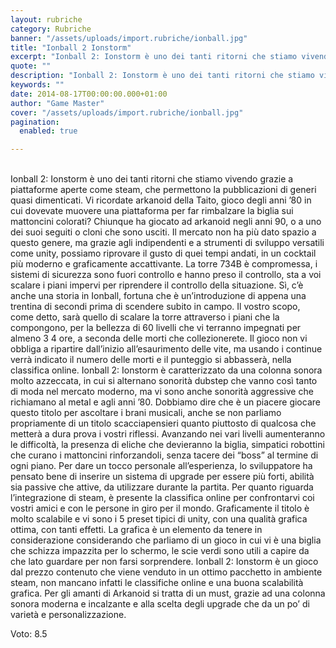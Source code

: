 ```yaml
---
layout: rubriche
category: Rubriche
banner: "/assets/uploads/import.rubriche/ionball.jpg"
title: "Ionball 2 Ionstorm"
excerpt: "Ionball 2: Ionstorm è uno dei tanti ritorni che stiamo vivendo grazie a piattaforme aperte come steam, che permettono la pubblicazioni di generi quasi dimenticati. Vi ricordate arkanoid della Taito, gioco degli anni ’80 in cui dovevate muovere una piattaforma per far rimbalzare la biglia sui mattoncini colorati? Chiunque ha giocato ad arkanoid negli anni [&hellip"
quote: ""
description: "Ionball 2: Ionstorm è uno dei tanti ritorni che stiamo vivendo grazie a piattaforme aperte come steam, che permettono la pubblicazioni di generi quasi dimenticati. Vi ricordate arkanoid della Taito, gioco degli anni ’80 in cui dovevate muovere una piattaforma per far rimbalzare la biglia sui mattoncini colorati? Chiunque ha giocato ad arkanoid negli anni [&hellip"
keywords: ""
date: 2014-08-17T00:00:00.000+01:00
author: "Game Master"
cover: "/assets/uploads/import.rubriche/ionball.jpg"
pagination:
  enabled: true

---
```


[](https://hotmc.com/wp-content/uploads/2014/08/ionball.jpg)  
Ionball 2: Ionstorm è uno dei tanti ritorni che stiamo vivendo grazie a piattaforme aperte come steam, che permettono la pubblicazioni di generi quasi dimenticati. Vi ricordate arkanoid della Taito, gioco degli anni ’80 in cui dovevate muovere una piattaforma per far rimbalzare la biglia sui mattoncini colorati? Chiunque ha giocato ad arkanoid negli anni 90, o a uno dei suoi seguiti o cloni che sono usciti. Il mercato non ha più dato spazio a questo genere, ma grazie agli indipendenti e a strumenti di sviluppo versatili come unity, possiamo riprovare il gusto di quei tempi andati, in un cocktail più moderno e graficamente accattivante. La torre 734B è compromessa, i sistemi di sicurezza sono fuori controllo e hanno preso il controllo, sta a voi scalare i piani impervi per riprendere il controllo della situazione. Sì, c’è anche una storia in Ionball, fortuna che è un’introduzione di appena una trentina di secondi prima di scendere subito in campo. Il vostro scopo, come detto, sarà quello di scalare la torre attraverso i piani che la compongono, per la bellezza di 60 livelli che vi terranno impegnati per almeno 3 4 ore, a seconda delle morti che collezionerete. Il gioco non vi obbliga a ripartire dall’inizio all’esaurimento delle vite, ma usando i continue verrà indicato il numero delle morti e il punteggio si abbasserà, nella classifica online. Ionball 2: Ionstorm è caratterizzato da una colonna sonora molto azzeccata, in cui si alternano sonorità dubstep che vanno così tanto di moda nel mercato moderno, ma vi sono anche sonorità aggressive che richiamano al metal e agli anni ’80\. Dobbiamo dire che è un piacere giocare questo titolo per ascoltare i brani musicali, anche se non parliamo propriamente di un titolo scacciapensieri quanto piuttosto di qualcosa che metterà a dura prova i vostri riflessi. Avanzando nei vari livelli aumenteranno le difficoltà, la presenza di eliche che devieranno la biglia, simpatici robottini che curano i mattoncini rinforzandoli, senza tacere dei “boss” al termine di ogni piano. Per dare un tocco personale all’esperienza, lo sviluppatore ha pensato bene di inserire un sistema di upgrade per essere più forti, abilità sia passive che attive, da utilizzare durante la partita. Per quanto riguarda l’integrazione di steam, è presente la classifica online per confrontarvi coi vostri amici e con le persone in giro per il mondo. Graficamente il titolo è molto scalabile e vi sono i 5 preset tipici di unity, con una qualità grafica ottima, con tanti effetti. La grafica è un elemento da tenere in considerazione considerando che parliamo di un gioco in cui vi è una biglia che schizza impazzita per lo schermo, le scie verdi sono utili a capire da che lato guardare per non farsi sorprendere. Ionball 2: Ionstorm è un gioco dal prezzo contenuto che viene venduto in un ottimo pacchetto in ambiente steam, non mancano infatti le classifiche online e una buona scalabilità grafica. Per gli amanti di Arkanoid si tratta di un must, grazie ad una colonna sonora moderna e incalzante e alla scelta degli upgrade che da un po’ di varietà e personalizzazione.

Voto: 8.5